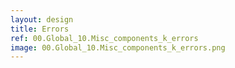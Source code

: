 ```yaml
---
layout: design
title: Errors
ref: 00.Global_10.Misc_components_k_errors
image: 00.Global_10.Misc_components_k_errors.png
---
```


